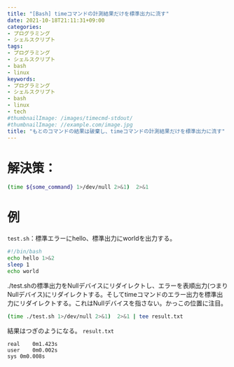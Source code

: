 ```yaml
---
title: "[Bash] timeコマンドの計測結果だけを標準出力に流す"
date: 2021-10-18T21:11:31+09:00
categories:
- プログラミング
- シェルスクリプト
tags:
- プログラミング
- シェルスクリプト
- bash
- linux
keywords:
- プログラミング
- シェルスクリプト
- bash
- linux
- tech
#thumbnailImage: /images/timecmd-stdout/
#thumbnailImage: //example.com/image.jpg
title: "もとのコマンドの結果は破棄し、timeコマンドの計測結果だけを標準出力に流す"
---
```


# 解決策：
```bash
(time ${some_command} 1>/dev/null 2>&1)  2>&1 
```

# 例
`test.sh`：標準エラーにhello、標準出力にworldを出力する。
```bash
#!/bin/bash
echo hello 1>&2
sleep 1
echo world
```
./test.shの標準出力をNullデバイスにリダイレクトし、エラーを表順出力(つまりNullデバイス)にリダイレクトする。そしてtimeコマンドのエラー出力を標準出力にリダイレクトする。これはNullデバイスを指さない。かっこの位置に注目。
```bash
(time ./test.sh 1>/dev/null 2>&1)  2>&1 | tee result.txt
```
結果はつぎのようになる。
`result.txt`
```
real	0m1.423s
user	0m0.002s
sys	0m0.008s
```